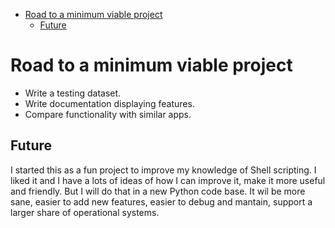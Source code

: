 
<!-- TOC GFM -->

* [Road to a minimum viable project](#road-to-a-minimum-viable-project)
    * [Future](#future)

<!-- /TOC -->

# Road to a minimum viable project
- Write a testing dataset.
- Write documentation displaying features.
- Compare functionality with similar apps.

## Future
I started this as a fun project to improve my knowledge of Shell scripting. I liked it and I have a lots of ideas of how I can improve it, make it more useful and friendly.
But I will do that in a new Python code base. It wil be more sane, easier to add new features, easier to debug and mantain, support a larger share of operational systems.


